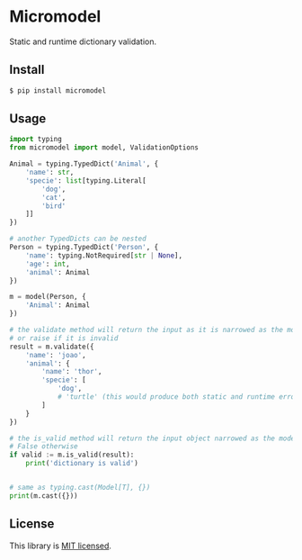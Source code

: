 # Micromodel

Static and runtime dictionary validation.

## Install

```sh
$ pip install micromodel
```

## Usage

```python
import typing
from micromodel import model, ValidationOptions

Animal = typing.TypedDict('Animal', {
    'name': str,
    'specie': list[typing.Literal[
        'dog',
        'cat',
        'bird'
    ]]
})

# another TypedDicts can be nested
Person = typing.TypedDict('Person', {
    'name': typing.NotRequired[str | None],
    'age': int,
    'animal': Animal
})

m = model(Person, {
    'Animal': Animal
})

# the validate method will return the input as it is narrowed as the model type
# or raise if it is invalid
result = m.validate({
    'name': 'joao',
    'animal': {
        'name': 'thor',
        'specie': [
            'dog',
            # 'turtle' (this would produce both static and runtime errors)
        ]
    }
})

# the is_valid method will return the input object narrowed as the model type or
# False otherwise
if valid := m.is_valid(result):
    print('dictionary is valid')


# same as typing.cast(Model[T], {})
print(m.cast({}))
```

## License

This library is [MIT licensed](https://github.com/capsulbrasil/normalize-json/tree/master/LICENSE).
